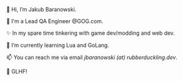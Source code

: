 📛 Hi, I’m Jakub Baranowski.

👔 I'm a Lead QA Engineer @GOG.com.

✨ In my spare time tinkering with game dev/modding and web dev.

🌱 I’m currently learning Lua and GoLang.

📫 You can reach me via email *jbaranowski (at) rubberduckling.dev*.

🙇 GLHF!
